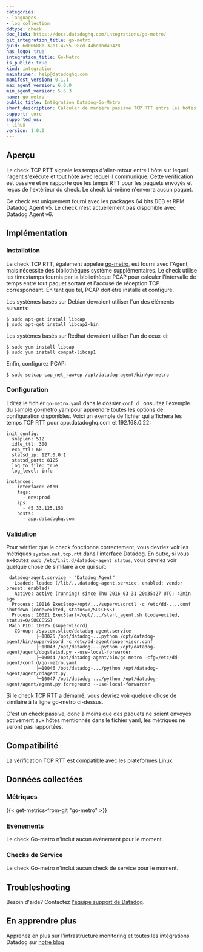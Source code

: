 ```yaml
---
categories:
- languages
- log collection
ddtype: check
doc_link: https://docs.datadoghq.com/integrations/go-metro/
git_integration_title: go-metro
guid: 6d00688b-32b1-4755-98cd-44bd1bd40428
has_logo: true
integration_title: Go-Metro
is_public: true
kind: integration
maintainer: help@datadoghq.com
manifest_version: 0.1.1
max_agent_version: 6.0.0
min_agent_version: 5.6.3
name: go-metro
public_title: Intégration Datadog-Go-Metro
short_description: Calculer de manière passive TCP RTT entre les hôtes
support: core
supported_os:
- linux
version: 1.0.0
---
```




## Aperçu

Le check TCP RTT signale les temps d'aller-retour entre l'hôte sur lequel l'agent s'exécute et tout hôte avec lequel il communique. Cette vérification est passive et ne rapporte que les temps RTT pour les paquets envoyés et reçus de l'extérieur du check. Le check lui-même n'enverra aucun paquet.

Ce check est uniquement fourni avec les packages 64 bits DEB et RPM Datadog Agent v5. Le check n'est actuellement pas disponible avec Datadog Agent v6.

## Implémentation
### Installation

Le check TCP RTT, également appelée [go-metro](https://github.com/DataDog/go-metro), est fourni avec l'Agent, mais nécessite des bibliothèques système supplémentaires. Le check utilise les timestamps fournis par la bibliothèque PCAP pour calculer l'intervalle de temps entre tout paquet sortant et l'accusé de réception TCP correspondant. En tant que tel, PCAP doit être installé et configuré.

Les systèmes basés sur Debian devraient utiliser l'un des éléments suivants:

```
$ sudo apt-get install libcap
$ sudo apt-get install libcap2-bin
```

Les systèmes basés sur Redhat devraient utiliser l'un de ceux-ci:

```
$ sudo yum install libcap
$ sudo yum install compat-libcap1
```

Enfin, configurez PCAP:

```
$ sudo setcap cap_net_raw+ep /opt/datadog-agent/bin/go-metro
```

### Configuration

Editez le fichier ```go-metro.yaml``` dans le dossier ```conf.d``` . onsultez l'exemple du [sample go-metro.yaml](https://github.com/DataDog/integrations-core/blob/master/go-metro/conf.yaml.example)pour apprendre toutes les options de configuration disponibles. Voici un exemple de fichier qui affichera les temps TCP RTT pour app.datadoghq.com et 192.168.0.22:

    init_config:
      snaplen: 512
      idle_ttl: 300
      exp_ttl: 60
      statsd_ip: 127.0.0.1
      statsd_port: 8125
      log_to_file: true
      log_level: info

    instances:
      - interface: eth0
        tags:
          - env:prod
        ips:
          - 45.33.125.153
        hosts:
          - app.datadoghq.com

### Validation

Pour vérifier que le check fonctionne correctement, vous devriez voir les métriques `system.net.tcp.rtt` dans l'interface Datadog. En outre, si vous exécutez `sudo /etc/init.d/datadog-agent status`, vous devriez voir quelque chose de similaire à ce qui suit:

     datadog-agent.service - "Datadog Agent"
       Loaded: loaded (/lib/...datadog-agent.service; enabled; vendor preset: enabled)
       Active: active (running) since Thu 2016-03-31 20:35:27 UTC; 42min ago
      Process: 10016 ExecStop=/opt/.../supervisorctl -c /etc/dd-....conf shutdown (code=exited, status=0/SUCCESS)
      Process: 10021 ExecStart=/opt/.../start_agent.sh (code=exited, status=0/SUCCESS)
     Main PID: 10025 (supervisord)
       CGroup: /system.slice/datadog-agent.service
               ├─10025 /opt/datadog-...python /opt/datadog-agent/bin/supervisord -c /etc/dd-agent/supervisor.conf
               ├─10043 /opt/datadog-...python /opt/datadog-agent/agent/dogstatsd.py --use-local-forwarder
               ├─10044 /opt/datadog-agent/bin/go-metro -cfg=/etc/dd-agent/conf.d/go-metro.yaml
               ├─10046 /opt/datadog-.../python /opt/datadog-agent/agent/ddagent.py
               └─10047 /opt/datadog-.../python /opt/datadog-agent/agent/agent.py foreground --use-local-forwarder

Si le check TCP RTT a démarré, vous devriez voir quelque chose de similaire à la ligne go-metro ci-dessus.

C'est un check passive, donc à moins que des paquets ne soient envoyés activement aux hôtes mentionnés dans le fichier yaml, les métriques ne seront pas rapportées.

## Compatibilité

La vérification TCP RTT est compatible avec les plateformes Linux.

## Données collectées
### Métriques
{{< get-metrics-from-git "go-metro" >}}


### Evénements
Le check Go-metro n'inclut aucun événement pour le moment.

### Checks de Service
Le check Go-metro n'inclut aucun check de service pour le moment.

## Troubleshooting
Besoin d'aide? Contactez  [l'équipe support de Datadog](http://docs.datadoghq.com/help/).

## En apprendre plus
Apprenez en plus sur l'infrastructure monitoring et toutes les intégrations Datadog sur [notre blog](https://www.datadoghq.com/blog/)

